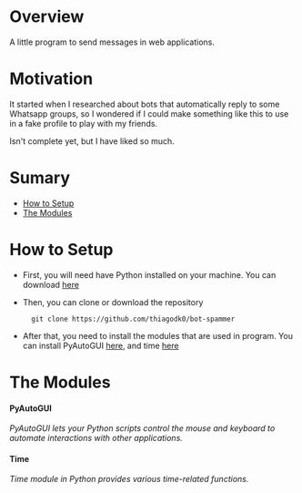 # Overview 

A little program to send messages in web applications.

# Motivation

It started when I researched about bots that automatically reply to some Whatsapp groups, so I wondered if I could make something like this to use in a fake profile to play with my friends. 

Isn't complete yet, but I have liked so much.

# Sumary 

* [How to Setup](https://github.com/thiagodk0/bot-spammer#how-to-setup)
* [The Modules](https://github.com/thiagodk0/bot-spammer#the-modules)

# How to Setup 

* First, you will need have Python installed on your machine. You can download [here](https://www.python.org/downloads/)

* Then, you can clone or download the repository 

        git clone https://github.com/thiagodk0/bot-spammer

* After that, you need to install the modules that are used in program. You can install PyAutoGUI [here](https://pyautogui.readthedocs.io/en/latest/install.html#:~:text=To%20install%20PyAutoGUI%2C%20install%20the%20pyautoguipackage%20from%20PyPI,2019%2C%20the%20Pillow%20module%20doesn%E2%80%99t%20support%20Python%203.8.), and time [here](https://pypi.org/project/python-time/)

# The Modules

#### PyAutoGUI
*PyAutoGUI lets your Python scripts control the mouse and keyboard to automate interactions with other applications.*

#### Time
*Time module in Python provides various time-related functions.*



  


